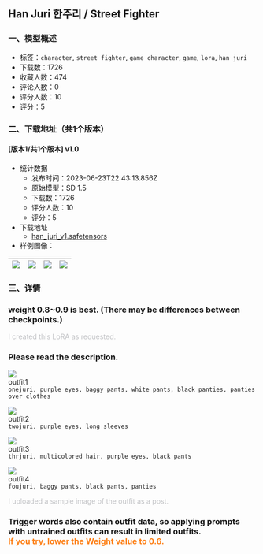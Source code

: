 ## Han Juri 한주리 / Street Fighter
### 一、模型概述

- 标签：`character`, `street fighter`, `game character`, `game`, `lora`, `han juri`
- 下载数：1726
- 收藏人数：474
- 评论人数：0
- 评分人数：10
- 评分：5

### 二、下载地址（共1个版本）

#### [版本1/共1个版本] v1.0

- 统计数据
  - 发布时间：2023-06-23T22:43:13.856Z
  - 原始模型：SD 1.5
  - 下载数：1726
  - 评分人数：10
  - 评分：5
- 下载地址
  - [han_juri_v1.safetensors](https://civitai.com/api/download/models/102534)
- 样例图像：

| <img src="https://image.civitai.com/xG1nkqKTMzGDvpLrqFT7WA/1dcd99ec-3e2a-4007-9582-a422fcd2f44b/width=450/1263011.jpeg" /> | <img src="https://image.civitai.com/xG1nkqKTMzGDvpLrqFT7WA/19ec6268-1969-46b1-840d-e797bca67cc1/width=450/1263003.jpeg" /> | <img src="https://image.civitai.com/xG1nkqKTMzGDvpLrqFT7WA/474dcc20-e243-482b-a59f-d5ae501664bf/width=450/1263001.jpeg" /> | <img src="https://image.civitai.com/xG1nkqKTMzGDvpLrqFT7WA/d5aecd91-7e97-445f-a720-9b3b1c2ed226/width=450/1263008.jpeg" /> |
| ---- | ---- | ---- | ---- |


### 三、详情
<h3 id="heading-78">weight 0.8~0.9 is best. (There may be differences between checkpoints.)</h3><p></p><p><span style="color:rgb(193, 194, 197)">I created this LoRA as requested.</span></p><p></p><h3 id="please-read-the-description">Please read the description.</h3><p><img src="https://image.civitai.com/xG1nkqKTMzGDvpLrqFT7WA/b33e2f69-4365-4e77-adcf-932f7999c2a8/width=525/b33e2f69-4365-4e77-adcf-932f7999c2a8.jpeg" /><br />outfit1<br /><code>onejuri, purple eyes, baggy pants, white pants, black panties, panties over clothes</code></p><p></p><p><img src="https://image.civitai.com/xG1nkqKTMzGDvpLrqFT7WA/8a8a690f-c6e5-4cb8-acb0-a459fabdb30a/width=525/8a8a690f-c6e5-4cb8-acb0-a459fabdb30a.jpeg" /><br />outfit2<br /><code>twojuri, purple eyes, long sleeves</code></p><p></p><p><img src="https://image.civitai.com/xG1nkqKTMzGDvpLrqFT7WA/10e430de-be71-43d7-ae37-36ee500cf4dd/width=525/10e430de-be71-43d7-ae37-36ee500cf4dd.jpeg" /><br />outfit3<br /><code>thrjuri, multicolored hair, purple eyes, black pants</code></p><p></p><p><img src="https://image.civitai.com/xG1nkqKTMzGDvpLrqFT7WA/f569151e-23e7-49de-a539-3505c0069ee3/width=525/f569151e-23e7-49de-a539-3505c0069ee3.jpeg" /><br />outfit4<br /><code>foujuri, baggy pants, black pants, panties</code></p><p></p><p><span style="color:rgb(193, 194, 197)">I uploaded a sample image of the outfit as a post.</span></p><p></p><h3 id="heading-290">Trigger words also contain outfit data, so applying prompts with untrained outfits can result in limited outfits.<br /><span style="color:#fd7e14">If you try, lower the Weight value to 0.6.</span></h3><p></p>